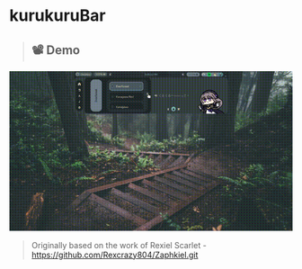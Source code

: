 # kurukuruBar

> ## 📽️ Demo

![kurukuruBar Demo](Assets/demo.gif)



> Originally based on the work of Rexiel Scarlet - https://github.com/Rexcrazy804/Zaphkiel.git


